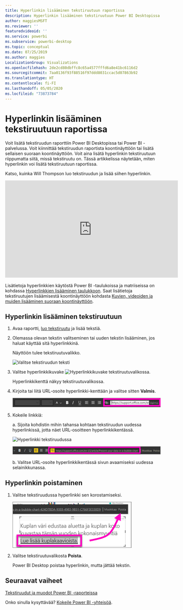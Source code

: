 ```yaml
---
title: Hyperlinkin lisääminen tekstiruutuun raportissa
description: Hyperlinkin lisääminen tekstiruutuun Power BI Desktopissa ja Power BI -palvelussa
author: maggiesMSFT
ms.reviewer: ''
featuredvideoid: ''
ms.service: powerbi
ms.subservice: powerbi-desktop
ms.topic: conceptual
ms.date: 07/25/2019
ms.author: maggies
LocalizationGroup: Visualizations
ms.openlocfilehash: 2de2cd80dbffc8c65a4577fffd6a8e41bc6116d2
ms.sourcegitcommit: 7aa0136f93f88516f97ddd8031ccac5d07863b92
ms.translationtype: HT
ms.contentlocale: fi-FI
ms.lasthandoff: 05/05/2020
ms.locfileid: "73873784"
---
```

# <a name="add-a-hyperlink-to-a-text-box-in-a-report"></a>Hyperlinkin lisääminen tekstiruutuun raportissa
Voit lisätä tekstiruudun raporttiin Power BI Desktopissa tai Power BI -palvelussa. Voit kiinnittää tekstiruudun raportista koontinäyttöön tai lisätä sellaisen suoraan koontinäyttöön. Voit aina lisätä hyperlinkin tekstiruutuun riippumatta siitä, missä tekstiruutu on. Tässä artikkelissa näytetään, miten hyperlinkin voi lisätä tekstiruutuun raportissa. 


Katso, kuinka Will Thompson luo tekstiruudun ja lisää siihen hyperlinkin. 

<iframe width="560" height="315" src="https://www.youtube.com/embed/_3q6VEBhGew#t=0m55s" frameborder="0" allowfullscreen></iframe>

Lisätietoja hyperlinkkien käytöstä Power BI -taulukoissa ja matriiseissa on kohdassa [Hyperlinkkien lisääminen taulukkoon](power-bi-hyperlinks-in-tables.md). Saat lisätietoja tekstiruutujen lisäämisestä koontinäyttöön kohdasta [Kuvien, videoiden ja muiden lisääminen suoraan koontinäyttöön](service-dashboard-add-widget.md). 

## <a name="to-add-a-hyperlink-to-a-text-box"></a>Hyperlinkin lisääminen tekstiruutuun
1. Avaa raportti, [luo tekstiruutu](power-bi-reports-add-text-and-shapes.md) ja lisää tekstiä. 
2. Olemassa olevan tekstin valitseminen tai uuden tekstin lisääminen, jos haluat käyttää sitä hyperlinkkinä. 

   Näyttöön tulee tekstiruutuvalikko.
   
   ![Valitse tekstiruudun teksti](media/service-add-hyperlink-to-text-box/power-bi-hyperlink-new.png)
3. Valitse hyperlinkkikuvake ![Hyperlinkkikuvake](media/service-add-hyperlink-to-text-box/power-bi-hyperlink-icon.png) tekstiruutuvalikossa.

   Hyperlinkkikenttä näkyy tekstiruutuvalikossa.

4. Kirjoita tai liitä URL-osoite hyperlinkki-kenttään ja valitse sitten **Valmis**.
   
   ![Kirjoita tai liitä URL-osoite hyperlinkki-kenttään](media/service-add-hyperlink-to-text-box/power-bi-add-link.png)
5. Kokeile linkkiä:  

   a. Sijoita kohdistin mihin tahansa kohtaan tekstiruudun uudessa hyperlinkissä, jotta näet URL-osoitteen hyperlinkkikentässä.  
     
      ![Hyperlinkki tekstiruudussa](media/service-add-hyperlink-to-text-box/power-bi-test-link.png)
   
      ![URL-osoite hyperlinkkikentässä](media/service-add-hyperlink-to-text-box/power-bi-hyperlink-edit.png)

   b. Valitse URL-osoite hyperlinkkikentässä sivun avaamiseksi uudessa selainikkunassa.

## <a name="to-remove-the-hyperlink"></a>Hyperlinkin poistaminen
1. Valitse tekstiruudussa hyperlinkki sen korostamiseksi.
   
     ![Poista hyperlinkki](media/service-add-hyperlink-to-text-box/power-bi-hyperlink-remove.png)
2. Valitse tekstiruutuvalikosta **Poista**. 

   Power BI Desktop poistaa hyperlinkin, mutta jättää tekstin.

## <a name="next-steps"></a>Seuraavat vaiheet
[Tekstiruudut ja muodot Power BI -raporteissa](power-bi-reports-add-text-and-shapes.md)

Onko sinulla kysyttävää? [Kokeile Power BI -yhteisöä](https://community.powerbi.com/).

